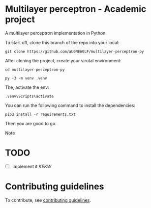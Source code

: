 # Multilayer perceptron - Academic project

A multilayer perceptron implementation in Python.

To start off, clone this branch of the repo into your local:

```shell
git clone https://github.com/aL0NEW0LF/multilayer-perceptron-py
```

After cloning the project, create your virutal environment:

```shell
cd multilayer-perceptron-py
```

```shell
py -3 -m venv .venv
```

The, activate the env:

```shell
.venv\Scripts\activate
```

You can run the following command to install the dependencies:

```shell
pip3 install -r requirements.txt
```

Then you are good to go.

> [!NOTE]
>
> # TODO
>
> - [ ] Implement it _KEKW_

# Contributing guidelines

To contribute, see [contributing guidelines](contributing).
